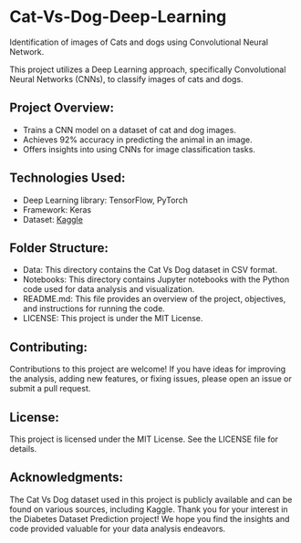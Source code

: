 # Cat-Vs-Dog-Deep-Learning

Identification of images of Cats and dogs using Convolutional Neural Network. 

This project utilizes a Deep Learning approach, specifically Convolutional Neural Networks (CNNs), to classify images of cats and dogs.

## Project Overview:

* Trains a CNN model on a dataset of cat and dog images.
* Achieves 92% accuracy in predicting the animal in an image.
* Offers insights into using CNNs for image classification tasks.

## Technologies Used: 

* Deep Learning library: TensorFlow, PyTorch
* Framework: Keras
* Dataset: [Kaggle](https://www.kaggle.com/datasets/salader/dogs-vs-cats)

## Folder Structure: 

* Data: This directory contains the Cat Vs Dog dataset in CSV format.
* Notebooks: This directory contains Jupyter notebooks with the Python code used for data analysis and visualization.
* README.md: This file provides an overview of the project, objectives, and instructions for running the code.
* LICENSE: This project is under the MIT License.

## Contributing: 

Contributions to this project are welcome! If you have ideas for improving the analysis, adding new features, or fixing issues, please open an issue or submit a pull request.

## License: 

This project is licensed under the MIT License. See the LICENSE file for details.

## Acknowledgments:

The Cat Vs Dog dataset used in this project is publicly available and can be found on various sources, including Kaggle.
Thank you for your interest in the Diabetes Dataset Prediction project! We hope you find the insights and code provided valuable for your data analysis endeavors.
